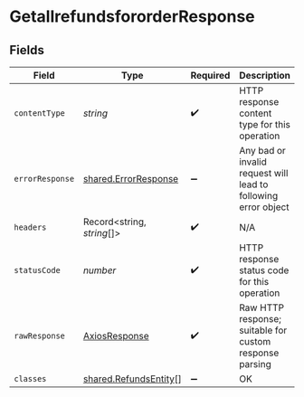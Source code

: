 # GetallrefundsfororderResponse


## Fields

| Field                                                                                                        | Type                                                                                                         | Required                                                                                                     | Description                                                                                                  | Example                                                                                                      |
| ------------------------------------------------------------------------------------------------------------ | ------------------------------------------------------------------------------------------------------------ | ------------------------------------------------------------------------------------------------------------ | ------------------------------------------------------------------------------------------------------------ | ------------------------------------------------------------------------------------------------------------ |
| `contentType`                                                                                                | *string*                                                                                                     | :heavy_check_mark:                                                                                           | HTTP response content type for this operation                                                                |                                                                                                              |
| `errorResponse`                                                                                              | [shared.ErrorResponse](../../../sdk/models/shared/errorresponse.md)                                          | :heavy_minus_sign:                                                                                           | Any bad or invalid request will lead to following error object                                               | {"message":"bad URL, please check API documentation","code":"request_failed","type":"invalid_request_error"} |
| `headers`                                                                                                    | Record<string, *string*[]>                                                                                   | :heavy_check_mark:                                                                                           | N/A                                                                                                          |                                                                                                              |
| `statusCode`                                                                                                 | *number*                                                                                                     | :heavy_check_mark:                                                                                           | HTTP response status code for this operation                                                                 |                                                                                                              |
| `rawResponse`                                                                                                | [AxiosResponse](https://axios-http.com/docs/res_schema)                                                      | :heavy_check_mark:                                                                                           | Raw HTTP response; suitable for custom response parsing                                                      |                                                                                                              |
| `classes`                                                                                                    | [shared.RefundsEntity](../../../sdk/models/shared/refundsentity.md)[]                                        | :heavy_minus_sign:                                                                                           | OK                                                                                                           |                                                                                                              |